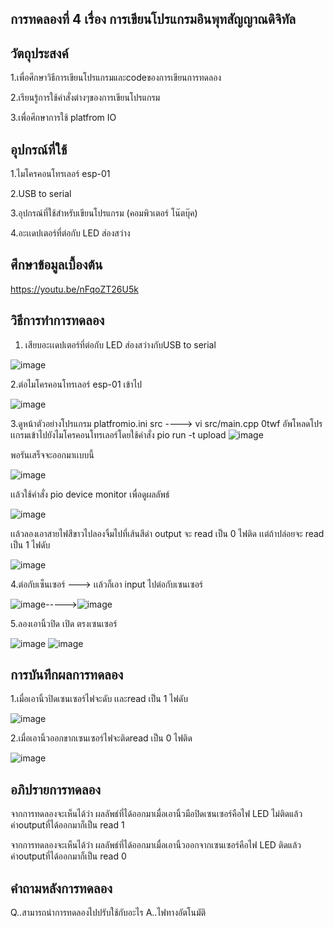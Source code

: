 ## การทดลองที่ 4 เรื่อง การเขียนโปรแกรมอินพุทสัญญาณดิจิทัล
## วัตถุประสงค์
 1.เพื่อศึกษาวิธีการเขียนโปรแกรมและcodeของการเขียนการทดลอง 
 
 2.เรียนรู้การใช้คำสั่งต่างๆของการเขียนโปรแกรม
 
 3.เพื่อศึกษาการใช้ platfrom IO
## อุปกรณ์ที่ใช้
   1.ไมโครคอนโทรเลอร์ esp-01
  
  2.USB to serial
  
  3.อุปกรณ์ที่ใช้สำหรับเขียนโปรแกรม (คอมพิวเตอร์ โน๊ตบุ๊ค) 

  4.อะเเดปเตอร์ที่ต่อกับ LED ส่องสว่าง

## ศึกษาข้อมูลเบื้องต้น
https://youtu.be/nFqoZT26U5k
## วิธีการทำการทดลอง
1. เสียบอะเเดปเตอร์ที่ต่อกับ LED ส่องสว่างกับUSB to serial

![image](https://user-images.githubusercontent.com/80879829/112281863-1c813400-8cb9-11eb-9e45-bf1b1847b0eb.png)

2.ต่อไมโครคอนโทรเลอร์ esp-01 เข้าไป

![image](https://user-images.githubusercontent.com/80879829/112282137-65d18380-8cb9-11eb-8419-656c98993818.png)

3.ดูหน้าตัวอย่างโปรแกรม platfromio.ini src ----> vi src/main.cpp 0twf
 อัพโหลดโปรเเกรมเข้าไปยังไมโครคอนโทรเลอร์โดยใช้คำสั่ง pio run -t upload 
 ![image](https://user-images.githubusercontent.com/80879829/112285914-6409bf00-8cbd-11eb-8aa3-92c3bb35debe.png)

พอรันเสร็จจะออกมาเเบบนี้

![image](https://user-images.githubusercontent.com/80879829/112286253-b5b24980-8cbd-11eb-99e0-56950091fd86.png)

เเล้วใช้คำสั่ง pio device monitor เพื่อดูผลลัพธ์

![image](https://user-images.githubusercontent.com/80879829/112286438-e72b1500-8cbd-11eb-9be7-aa8aa488fe23.png)

เเล้วลองเอาสายไฟสีขาวไปลองจิ้มไปที่เส้นสีดำ output จะ read เป็น 0 ไฟติด เเต่ถ้าปล่อยจะ read เป็น 1 ไฟดับ

![image](https://user-images.githubusercontent.com/80879829/112287263-c7e0b780-8cbe-11eb-868f-e16033034f82.png)

4.ต่อกับเซ็นเซอร์ ---> เเล้วก็เอา input ไปต่อกับเซนเซอร์

![image](https://user-images.githubusercontent.com/80879829/112287823-5a815680-8cbf-11eb-966d-c7c8d8a1fc9f.png)----->![image](https://user-images.githubusercontent.com/80879829/112288134-9f0cf200-8cbf-11eb-9c19-b85a6291fb1b.png)

5.ลองเอานิ้วปิด เปิด ตรงเซนเซอร์

![image](https://user-images.githubusercontent.com/80879829/112288441-ebf0c880-8cbf-11eb-8c22-94042bf013ab.png)
![image](https://user-images.githubusercontent.com/80879829/112289922-4fc7c100-8cc1-11eb-884b-f6a74578ff3e.png)

## การบันทึกผลการทดลอง
1.เมื่อเอานิ้วปิดเซนเซอร์ไฟจะดับ เเละread เป็น 1 ไฟดับ

![image](https://user-images.githubusercontent.com/80879829/112289091-91a43780-8cc0-11eb-906a-5f348b64c24b.png)

2.เมื่อเอานิ้วออกขากเซนเซอร์ไฟจะติดread เป็น 0 ไฟติด

![image](https://user-images.githubusercontent.com/80879829/112289177-a54f9e00-8cc0-11eb-997b-65938ac34318.png)


## อภิปรายการทดลอง
จากการทดลองจะเห็นได้ว่า ผลลัพธ์ที่ได้ออกมาเมื่อเอานิ้วมือปิดเซนเซอร์คือไฟ LED ไม่ติดแล้วค่าoutputที่ได้ออกมาก็เป็น read 1 

จากการทดลองจะเห็นได้ว่า ผลลัพธ์ที่ได้ออกมาเมื่อเอานิ้วออกจากเซนเซอร์คือไฟ LED ติดแล้วค่าoutputที่ได้ออกมาก็เป็น read 0
## คำถามหลังการทดลอง
Q..สามารถนำการทดลองไปปรับใช้กับอะไร
A..ไฟทางอัตโนมัติ
